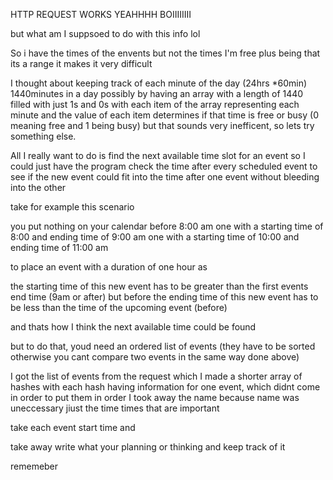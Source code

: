 HTTP REQUEST WORKS 
YEAHHHH BOIIIIIIII



but what am I suppsoed to do with this info lol

So i have the times of the envents but not the times I'm free
plus being that its a range
it makes it very difficult 

I thought about keeping track of each minute of the day (24hrs *60min) 1440minutes in a day possibly by having an array with a length of 1440 filled with  just 1s and 0s with each item of the array representing each minute and the value of each item determines if that time is free or busy (0 meaning free and 1 being busy)
but that sounds very inefficent, so lets try something else. 


All I really want to do is find the next available time slot for an event so I could just have the program check the time after every scheduled event to see if the new event could fit into the time after one event without bleeding into the other 

take for example this scenario 

you put nothing on your calendar before 8:00 am
one with a starting time of 8:00 and ending time of 9:00 am
one with a starting time of 10:00 and ending time of 11:00 am

to place an event with a duration of one hour as

the starting time of this new event has to be greater than the first events end time (9am or after)
but before the ending time of this new event has to be less than the time  of the upcoming event (before)

and thats how I think the next available time could be found 

but to do that, youd need an ordered list of events (they have to be sorted otherwise you cant compare two events in the same way done above)

I got the list of events from the request
which I made a shorter array of hashes with each hash having information for one event, which didnt come in order 
to put them in order I took away the name because name was uneccessary jiust the time times that are important

take each event start time and 




take away 
write what your planning or thinking 
and keep track of it


rememeber 